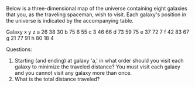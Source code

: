 Below is a three-dimensional map of the universe containing eight galaxies that
you, as the traveling spaceman, wish to visit. Each galaxy's position in the
universe is indicated by the accompanying table.

Galaxy	 x	y      z
a       26     38     30
b       75      6     55
c        3     46     66
d       73     59     75
e       37     72      7
f       42     83     67
g       21     77     91
h       80     18      4

Questions:
1. Starting (and ending) at galaxy 'a,' in what order should you visit each
galaxy to minimize the traveled distance? You must visit each galaxy and you
cannot visit any galaxy more than once.
2. What is the total distance traveled?

